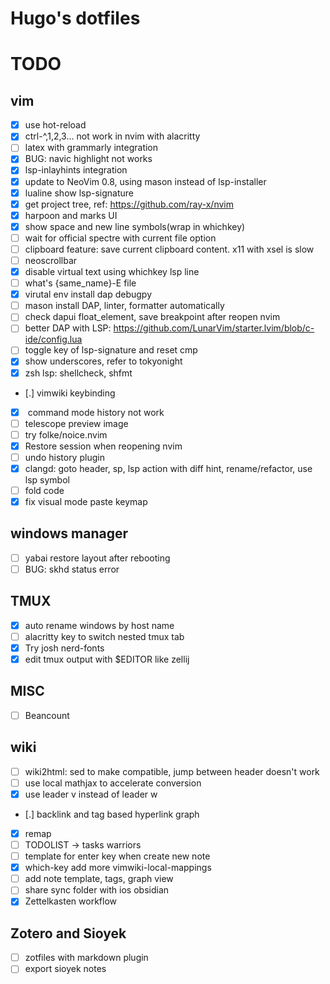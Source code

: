 # Hugo's dotfiles

# TODO

## vim

- [x] use hot-reload
- [x] ctrl-^,1,2,3... not work in nvim with alacritty
- [ ] latex with grammarly integration
- [x] BUG: navic highlight not works
- [x] lsp-inlayhints integration
- [x] update to NeoVim 0.8, using mason instead of lsp-installer
- [x] lualine show lsp-signature
- [x] get project tree, ref: https://github.com/ray-x/nvim
- [x] harpoon and marks UI
- [x] show space and new line symbols(wrap in whichkey)
- [ ] wait for official spectre with current file option
- [ ] clipboard feature: save current clipboard content. x11 with xsel is slow
- [ ] neoscrollbar
- [x] disable virtual text using whichkey lsp line
- [ ] what's {same_name}-E file
- [x] virutal env install dap debugpy
- [ ] mason install DAP, linter, formatter automatically
- [ ] check dapui float_element, save breakpoint after reopen nvim
- [ ] better DAP with LSP: https://github.com/LunarVim/starter.lvim/blob/c-ide/config.lua
- [ ] toggle key of lsp-signature and reset cmp
- [x] show underscores, refer to tokyonight
- [x] zsh lsp: shellcheck, shfmt
- [.] vimwiki keybinding
- [x] <c-f> command mode history not work
- [ ] telescope preview image
- [ ] try folke/noice.nvim
- [x] Restore session when reopening nvim
- [ ] undo history plugin
- [x] clangd: goto header, sp, lsp action with diff hint, rename/refactor, use lsp symbol
- [ ] fold code
- [x] fix visual mode paste keymap

## windows manager

- [ ] yabai restore layout after rebooting
- [ ] BUG: skhd status error

## TMUX

- [x] auto rename windows by host name
- [ ] alacritty key to switch nested tmux tab
- [x] Try josh nerd-fonts
- [x] edit tmux output with $EDITOR like zellij

## MISC

- [ ] Beancount

## wiki

- [ ] wiki2html: sed to make compatible, jump between header doesn't work
- [ ] use local mathjax to accelerate conversion
- [x] use leader v instead of leader w
- [.] backlink and tag based hyperlink graph
- [x] remap <Backspace>
- [ ] TODOLIST -> tasks warriors
- [ ] template for enter key when create new note
- [x] which-key add more vimwiki-local-mappings
- [ ] add note template, tags, graph view
- [ ] share sync folder with ios obsidian
- [x] Zettelkasten workflow

## Zotero and Sioyek

- [ ] zotfiles with markdown plugin
- [ ] export sioyek notes
